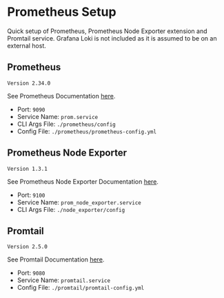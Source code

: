 # Prometheus Setup

Quick setup of Prometheus, Prometheus Node Exporter extension and Promtail
service. Grafana Loki is not included as it is assumed to be on an external
host.

## Prometheus

`Version 2.34.0`

See Prometheus Documentation [here](https://prometheus.io/docs/introduction/overview/).

- Port: `9090`
- Service Name: `prom.service`
- CLI Args File: `./prometheus/config`
- Config File: `./prometheus/prometheus-config.yml`

## Prometheus Node Exporter

`Version 1.3.1`

See Prometheus Node Exporter Documentation [here](https://github.com/prometheus/node_exporter/blob/master/README.md).

- Port: `9100`
- Service Name: `prom_node_exporter.service`
- CLI Args File: `./node_exporter/config`

## Promtail

`Version 2.5.0`

See Promtail Documentation [here](https://grafana.com/docs/loki/latest/clients/promtail/).

- Port: `9080`
- Service Name: `promtail.service`
- Config File: `./promtail/promtail-config.yml`
